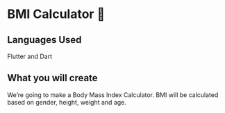 # BMI Calculator 💪

## Languages Used

Flutter and Dart


## What you will create

We’re going to make a Body Mass Index Calculator. BMI will be calculated based on gender, height, weight and age.
